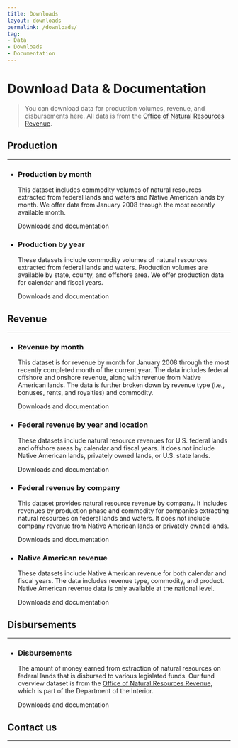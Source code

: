 ```yaml
---
title: Downloads
layout: downloads
permalink: /downloads/
tag:
- Data
- Downloads
- Documentation
---
```


# Download Data & Documentation

> You can download data for production volumes, revenue, and disbursements here. All data is from the [Office of Natural Resources Revenue](https://www.onrr.gov/). 


## Production
--------------------------------------------------------------------------------

<ul class="list-sections list-unstyled">
  <li class="downloads-download_links">
    <h3 id="production-by-month">Production by month</h3>
    <p>This dataset includes commodity volumes of natural resources extracted from federal lands and waters and Native American lands by month. We offer data from January 2008 through the most recently available month.</p>
    <download-data-link to="/downloads/federal-production-by-month/">Downloads and documentation</download-data-link>
  </li>
  <li class="downloads-download_links">
    <h3 id="federal-lands-and-waters">Production by year</h3>
    <p>These datasets include commodity volumes of natural resources extracted from federal lands and waters. Production volumes are available by state, county, and offshore area. We offer production data for calendar and fiscal years.</p>
    <download-data-link to="/downloads/federal-production/">Downloads and documentation</download-data-link>
  </li>
</ul>

## Revenue
--------------------------------------------------------------------------------
<ul class="list-sections list-unstyled">
  <!--Revenue by month-->
  <li class="downloads-download_links">
    <h3 id="all-revenue">Revenue by month</h3>
    <p>This dataset is for revenue by month for January 2008 through the most recently completed month of the current year. The data includes federal offshore and onshore revenue, along with revenue from Native American lands. The data is further broken down by revenue type (i.e., bonuses, rents, and royalties) and commodity.</p>
    <download-data-link to="/downloads/federal-revenue-by-month/">Downloads and documentation</download-data-link>
  </li>
  <!--Federal revenue by location-->
  <li class="downloads-download_links">
    <h3 id="all-revenue">Federal revenue by year and location</h3>
    <p>These datasets include natural resource revenues for U.S. federal lands and offshore areas by calendar and fiscal years. It does not include Native American lands, privately owned lands, or U.S. state lands.</p>
    <download-data-link to="/downloads/federal-revenue-by-location/">Downloads and documentation</download-data-link>
  </li>
  <!--Federal revenue by company-->
  <li class="downloads-download_links">
    <h3 id="all-revenue">Federal revenue by company</h3>
    <p>This dataset provides natural resource revenue by company. It includes revenues by production phase and commodity for companies extracting natural resources on federal lands and waters. It does not include company revenue from Native American lands or privately owned lands.</p>
    <download-data-link to="/downloads/federal-revenue-by-company/">Downloads and documentation</download-data-link>
  </li>
  <!--Native American revenue-->
  <li class="downloads-download_links">
    <h3 id="all-revenue">Native American revenue</h3>
    <p>These datasets include Native American revenue for both calendar and fiscal years. The data includes revenue type, commodity, and product. Native American revenue data is only available at the national level.</p>
    <download-data-link to="/downloads/native-american-revenue/">Downloads and documentation</download-data-link>
  </li>
</ul>

## Disbursements
--------------------------------------------------------------------------------

<ul class="list-sections list-unstyled">
  <li class="downloads-download_links">
    <h3 id="disbursements">Disbursements</h3>
    <p>The amount of money earned from extraction of natural resources on federal lands that is disbursed to various legislated funds. Our fund overview dataset is from the <a href="http://www.onrr.gov/">Office of Natural Resources Revenue</a>, which is part of the Department of the Interior.</p>
    <download-data-link to="/downloads/disbursements/">Downloads and documentation</download-data-link>
  </li>
</ul>

## Contact us

--------------------------------------------------------------------------------
